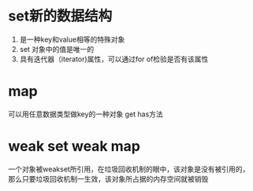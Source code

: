 # set新的数据结构
1. 是一种key和value相等的特殊对象
2. set 对象中的值是唯一的
3. 具有迭代器（iterator)属性，可以通过for of检验是否有该属性

# map
可以用任意数据类型做key的一种对象
get has方法

# weak set weak map
一个对象被weakset所引用，在垃圾回收机制的眼中，该对象是没有被引用的，
那么只要垃圾回收机制一生效，该对象所占据的内存空间就被销毁